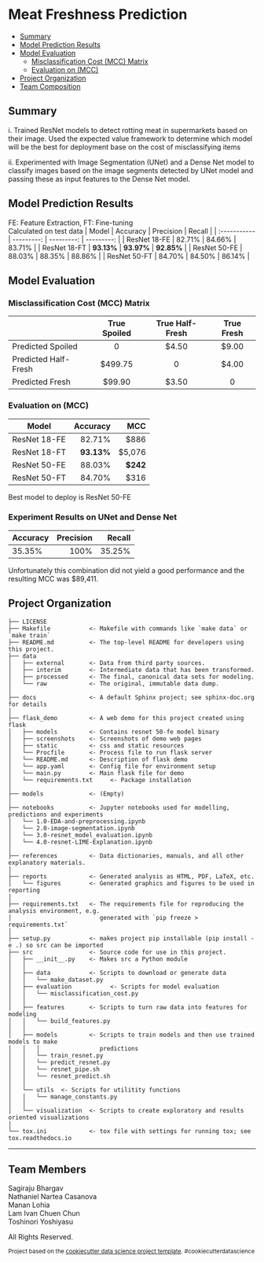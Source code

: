 Meat Freshness Prediction <!-- omit from toc -->
==============================
- [Summary](#summary)
- [Model Prediction Results](#model-prediction-results)
- [Model Evaluation](#model-evaluation)
  - [Misclassification Cost (MCC) Matrix](#misclassification-cost-mcc-matrix)
  - [Evaluation on (MCC)](#evaluation-on-mcc)
- [Project Organization](#project-organization)
- [Team Composition](#team-composition)


Summary
------------
i. Trained ResNet models to detect rotting meat in supermarkets based on their image. Used the expected value framework to determine which model will be the best for deployment base on the cost of misclassifying items

ii. Experimented with Image Segmentation (UNet) and a Dense Net model to classify images based on the image segments detected by UNet model and passing these as input features to the Dense Net model. 

Model Prediction Results
------------
FE: Feature Extraction, FT: Fine-tuning<br>
Calculated on test data
| Model        |   Accuracy |  Precision |     Recall |
| :----------- | ---------: | ---------: | ---------: |
| ResNet 18-FE |     82.71% |     84.66% |    83.71% |
| ResNet 18-FT | **93.13%** | **93.97%** | **92.85%** |
| ResNet 50-FE |     88.03% |     88.35% |     88.86% |
| ResNet 50-FT |     84.70% |     84.50% |     86.14% |


Model Evaluation 
------------
### Misclassification Cost (MCC) Matrix ###

|                      | True Spoiled | True Half-Fresh | True Fresh |
| -------------------- | :----------: | :-------------: | :--------: |
| Predicted Spoiled    |      0       |      $4.50      |   $9.00    |
| Predicted Half-Fresh |   $499.75    |        0        |   $4.00    |
| Predicted Fresh      |    $99.90    |      $3.50      |     0      |

### Evaluation on (MCC) ###
| Model        |   Accuracy |      MCC |
| ------------ | ---------: | -------: |
| ResNet 18-FE |     82.71% |     $886 |
| ResNet 18-FT | **93.13%** |   $5,076 |
| ResNet 50-FE |     88.03% | **$242** |
| ResNet 50-FT |     84.70% |     $316 |

Best model to deploy is ResNet 50-FE

### Experiment Results on UNet and Dense Net ###
| Accuracy     |  Precision |   Recall |
| ------------ | ---------: | -------: |
| 35.35%       |  100%      |   35.25% |

Unfortunately this combination did not yield a good performance and the resulting MCC was $89,411.

Project Organization
------------

    ├── LICENSE
    ├── Makefile           <- Makefile with commands like `make data` or `make train`
    ├── README.md          <- The top-level README for developers using this project.
    ├── data
    │   ├── external       <- Data from third party sources.
    │   ├── interim        <- Intermediate data that has been transformed.
    │   ├── processed      <- The final, canonical data sets for modeling.
    │   └── raw            <- The original, immutable data dump.
    │
    ├── docs               <- A default Sphinx project; see sphinx-doc.org for details
    │
    ├── flask_demo         <- A web demo for this project created using flask
    │   ├── models         <- Contains resnet 50-fe model binary
    │   ├── screenshots    <- Screenshots of demo web pages
    │   ├── static         <- css and static resources
    │   └── Procfile       <- Process file to run flask server
    │   └── README.md      <- Description of flask demo
    │   └── app.yaml       <- Config file for environment setup
    │   └── main.py        <- Main flask file for demo
    │   └── requirements.txt     <- Package installation
    │
    ├── models             <- (Empty)
    │
    ├── notebooks          <- Jupyter notebooks used for modelling, predictions and experiments
    │   └── 1.0-EDA-and-preprocessing.ipynb
    │   └── 2.0-image-segmentation.ipynb
    │   └── 3.0-resnet_model_evaluation.ipynb
    │   └── 4.0-resnet-LIME-Explanation.ipynb
    │
    ├── references         <- Data dictionaries, manuals, and all other explanatory materials.
    │
    ├── reports            <- Generated analysis as HTML, PDF, LaTeX, etc.
    │   └── figures        <- Generated graphics and figures to be used in reporting
    │
    ├── requirements.txt   <- The requirements file for reproducing the analysis environment, e.g.
    │                         generated with `pip freeze > requirements.txt`
    │
    ├── setup.py           <- makes project pip installable (pip install -e .) so src can be imported
    ├── src                <- Source code for use in this project.
    │   ├── __init__.py    <- Makes src a Python module
    │   │
    │   ├── data           <- Scripts to download or generate data
    │   │   └── make_dataset.py
    │   ├── evaluation           <- Scripts for model evaluation
    │   │   └── misclassification_cost.py
    │   │
    │   ├── features       <- Scripts to turn raw data into features for modeling
    │   │   └── build_features.py
    │   │
    │   ├── models         <- Scripts to train models and then use trained models to make
    │   │   │                 predictions
    │   │   └── train_resnet.py
    │   │   └── predict_resnet.py
    │   │   └── resnet_pipe.sh
    │   │   └── resnet_predict.sh 
    │   │
    │   └── utils  <- Scripts for utilitity functions
    │   │   └── manage_constants.py
    │   │
    │   └── visualization  <- Scripts to create exploratory and results oriented visualizations
    │
    └── tox.ini            <- tox file with settings for running tox; see tox.readthedocs.io


--------

Team Members 
------------
Sagiraju Bhargav <br>
Nathaniel Nartea Casanova <br>
Manan Lohia <br>
Lam Ivan Chuen Chun <br>
Toshinori Yoshiyasu <br>

All Rights Reserved.

<p><small>Project based on the <a target="_blank" href="https://drivendata.github.io/cookiecutter-data-science/">cookiecutter data science project template</a>. #cookiecutterdatascience</small></p>
